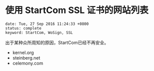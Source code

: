 # 使用 StartCom SSL 证书的网站列表
```metadata
date: Tue, 27 Sep 2016 11:24:33 +0800
status: complete
keyword: StartCom, WoSign, SSL
```

出于某种众所周知的原因，StartCom已经不再安全。

- kernel.org
- steinberg.net
- celemony.com
